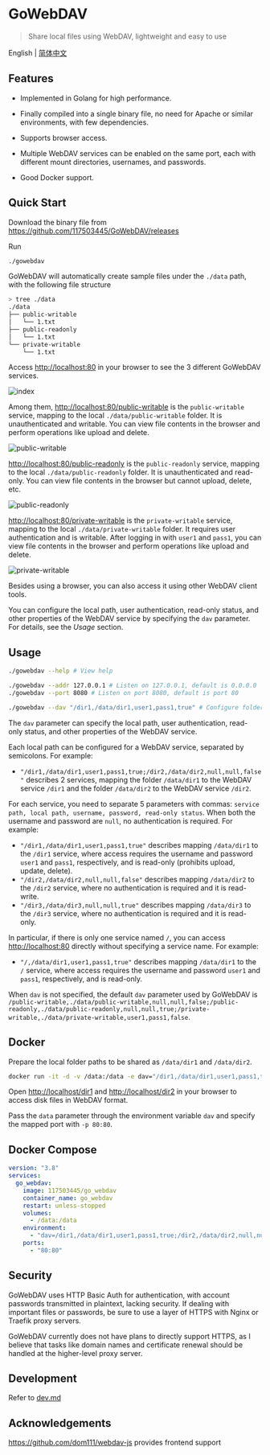 # GoWebDAV

> Share local files using WebDAV, lightweight and easy to use

English | [简体中文](./README_zh_CN.md)

## Features

- Implemented in Golang for high performance.

- Finally compiled into a single binary file, no need for Apache or similar environments, with few dependencies.

- Supports browser access.

- Multiple WebDAV services can be enabled on the same port, each with different mount directories, usernames, and passwords.

- Good Docker support.

## Quick Start

Download the binary file from <https://github.com/117503445/GoWebDAV/releases>

Run

```sh
./gowebdav
```

GoWebDAV will automatically create sample files under the `./data` path, with the following file structure

```sh
> tree ./data
./data
├── public-writable
│   └── 1.txt
├── public-readonly
│   └── 1.txt
└── private-writable
    └── 1.txt
```

Access <http://localhost:80> in your browser to see the 3 different GoWebDAV services.

![index](./doc/index.png)

Among them, <http://localhost:80/public-writable> is the `public-writable` service, mapping to the local `./data/public-writable` folder. It is unauthenticated and writable. You can view file contents in the browser and perform operations like upload and delete.

![public-writable](./doc/public-writable.png)

<http://localhost:80/public-readonly> is the `public-readonly` service, mapping to the local `./data/public-readonly` folder. It is unauthenticated and read-only. You can view file contents in the browser but cannot upload, delete, etc.

![public-readonly](./doc/public-readonly.png)

<http://localhost:80/private-writable> is the `private-writable` service, mapping to the local `./data/private-writable` folder. It requires user authentication and is writable. After logging in with `user1` and `pass1`, you can view file contents in the browser and perform operations like upload and delete.

![private-writable](./doc/private-writable.png)

Besides using a browser, you can also access it using other WebDAV client tools.

You can configure the local path, user authentication, read-only status, and other properties of the WebDAV service by specifying the `dav` parameter. For details, see the *Usage* section.

## Usage

```sh
./gowebdav --help # View help

./gowebdav --addr 127.0.0.1 # Listen on 127.0.0.1, default is 0.0.0.0
./gowebdav --port 8080 # Listen on port 8080, default is port 80

./gowebdav --dav "/dir1,/data/dir1,user1,pass1,true" # Configure folder path and properties
```

The `dav` parameter can specify the local path, user authentication, read-only status, and other properties of the WebDAV service.

Each local path can be configured for a WebDAV service, separated by semicolons. For example:

- `"/dir1,/data/dir1,user1,pass1,true;/dir2,/data/dir2,null,null,false"` describes 2 services, mapping the folder `/data/dir1` to the WebDAV service `/dir1` and the folder `/data/dir2` to the WebDAV service `/dir2`.

For each service, you need to separate 5 parameters with commas: `service path, local path, username, password, read-only status`. When both the username and password are `null`, no authentication is required. For example:

- `"/dir1,/data/dir1,user1,pass1,true"` describes mapping `/data/dir1` to the `/dir1` service, where access requires the username and password `user1` and `pass1`, respectively, and is read-only (prohibits upload, update, delete).
- `"/dir2,/data/dir2,null,null,false"` describes mapping `/data/dir2` to the `/dir2` service, where no authentication is required and it is read-write.
- `"/dir3,/data/dir3,null,null,true"` describes mapping `/data/dir3` to the `/dir3` service, where no authentication is required and it is read-only.

In particular, if there is only one service named `/`, you can access <http://localhost:80> directly without specifying a service name. For example:

- `"/,/data/dir1,user1,pass1,true"` describes mapping `/data/dir1` to the `/` service, where access requires the username and password `user1` and `pass1`, respectively, and is read-only.

When `dav` is not specified, the default `dav` parameter used by GoWebDAV is `/public-writable,./data/public-writable,null,null,false;/public-readonly,./data/public-readonly,null,null,true;/private-writable,./data/private-writable,user1,pass1,false`.

## Docker

Prepare the local folder paths to be shared as `/data/dir1` and `/data/dir2`.

```sh
docker run -it -d -v /data:/data -e dav="/dir1,/data/dir1,user1,pass1,true;/dir2,/data/dir2,null,null,false" -p 80:80 --restart=unless-stopped 117503445/go_webdav
```

Open <http://localhost/dir1> and <http://localhost/dir2> in your browser to access disk files in WebDAV format.

Pass the `data` parameter through the environment variable `dav` and specify the mapped port with `-p 80:80`.

## Docker Compose

```yaml
version: "3.8"
services:
  go_webdav:
    image: 117503445/go_webdav
    container_name: go_webdav
    restart: unless-stopped
    volumes:
      - /data:/data
    environment:
      - "dav=/dir1,/data/dir1,user1,pass1,true;/dir2,/data/dir2,null,null,false"
    ports:
      - "80:80" 
```

## Security

GoWebDAV uses HTTP Basic Auth for authentication, with account passwords transmitted in plaintext, lacking security. If dealing with important files or passwords, be sure to use a layer of HTTPS with Nginx or Traefik proxy servers.

GoWebDAV currently does not have plans to directly support HTTPS, as I believe that tasks like domain names and certificate renewal should be handled at the higher-level proxy server.

## Development

Refer to [dev.md](./doc/dev.md)

## Acknowledgements

<https://github.com/dom111/webdav-js> provides frontend support